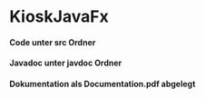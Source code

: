 # KioskJavaFx
#### Code unter src Ordner
#### Javadoc unter javdoc Ordner
#### Dokumentation als Documentation.pdf abgelegt
